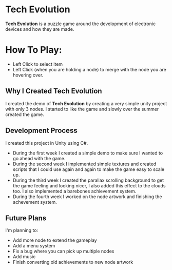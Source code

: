 # Tech Evolution

**Tech Evolution** is a puzzle game around the development of electronic devices and how they are made.


# How To Play:

 - Left Click to select item
 - Left Click (when you are holding a node) to merge with the node you are hovering over.

## Why I Created Tech Evolution

I created the demo of **Tech Evolution** by creating a very simple unity project with only 3 nodes. I started to like the game and slowly over the summer created the game. 

## Development Process

I created this project in Unity using C#.

 - During the first week I created a simple demo to make sure I wanted to go ahead with the game.
 - During the second week I implemented simple textures and created scripts that I could use again and again to make the game easy to scale up.
 - During the third week I created the parallax scrolling background to get the game feeling and looking nicer, I also added this effect to the clouds too. I also implemented a barebones achievement system.
 - During the fourth week I worked on the node artwork and finishing the achevement system. 
 
 ## Future Plans
 I'm planning to:
 
 - Add more node to extend the gameplay
 - Add a menu system
 - Fix a bug where you can pick up multiple nodes 
 - Add music
 - Finish converting old achievements to new node artwork
